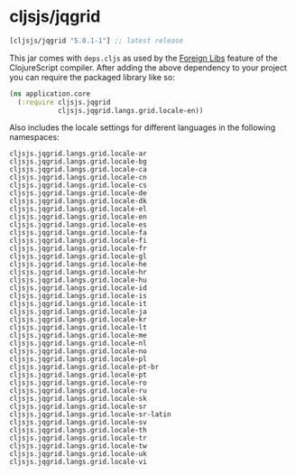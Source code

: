 # cljsjs/jqgrid
[](dependency)
```clojure
[cljsjs/jqgrid "5.0.1-1"] ;; latest release
```
[](/dependency)

This jar comes with `deps.cljs` as used by the [Foreign Libs][flibs] feature
of the ClojureScript compiler. After adding the above dependency to your project
you can require the packaged library like so:

```clojure
(ns application.core
  (:require cljsjs.jqgrid
            cljsjs.jqgrid.langs.grid.locale-en))
```

Also includes the locale settings for different languages in the following namespaces:

```
cljsjs.jqgrid.langs.grid.locale-ar
cljsjs.jqgrid.langs.grid.locale-bg
cljsjs.jqgrid.langs.grid.locale-ca
cljsjs.jqgrid.langs.grid.locale-cn
cljsjs.jqgrid.langs.grid.locale-cs
cljsjs.jqgrid.langs.grid.locale-de
cljsjs.jqgrid.langs.grid.locale-dk
cljsjs.jqgrid.langs.grid.locale-el
cljsjs.jqgrid.langs.grid.locale-en
cljsjs.jqgrid.langs.grid.locale-es
cljsjs.jqgrid.langs.grid.locale-fa
cljsjs.jqgrid.langs.grid.locale-fi
cljsjs.jqgrid.langs.grid.locale-fr
cljsjs.jqgrid.langs.grid.locale-gl
cljsjs.jqgrid.langs.grid.locale-he
cljsjs.jqgrid.langs.grid.locale-hr
cljsjs.jqgrid.langs.grid.locale-hu
cljsjs.jqgrid.langs.grid.locale-id
cljsjs.jqgrid.langs.grid.locale-is
cljsjs.jqgrid.langs.grid.locale-it
cljsjs.jqgrid.langs.grid.locale-ja
cljsjs.jqgrid.langs.grid.locale-kr
cljsjs.jqgrid.langs.grid.locale-lt
cljsjs.jqgrid.langs.grid.locale-me
cljsjs.jqgrid.langs.grid.locale-nl
cljsjs.jqgrid.langs.grid.locale-no
cljsjs.jqgrid.langs.grid.locale-pl
cljsjs.jqgrid.langs.grid.locale-pt-br
cljsjs.jqgrid.langs.grid.locale-pt
cljsjs.jqgrid.langs.grid.locale-ro
cljsjs.jqgrid.langs.grid.locale-ru
cljsjs.jqgrid.langs.grid.locale-sk
cljsjs.jqgrid.langs.grid.locale-sr
cljsjs.jqgrid.langs.grid.locale-sr-latin
cljsjs.jqgrid.langs.grid.locale-sv
cljsjs.jqgrid.langs.grid.locale-th
cljsjs.jqgrid.langs.grid.locale-tr
cljsjs.jqgrid.langs.grid.locale-tw
cljsjs.jqgrid.langs.grid.locale-uk
cljsjs.jqgrid.langs.grid.locale-vi
```

[flibs]: https://clojurescript.org/reference/packaging-foreign-deps

